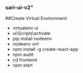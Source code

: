 ### sari-ui-v2"

##Create Virtual Environment:

* virtualenv ui
* ui\Scripts\activate
* pip install nodeenv
* nodeenv virt
* npm install -g create-react-app
* npm audit
* cd frontend
* npm start